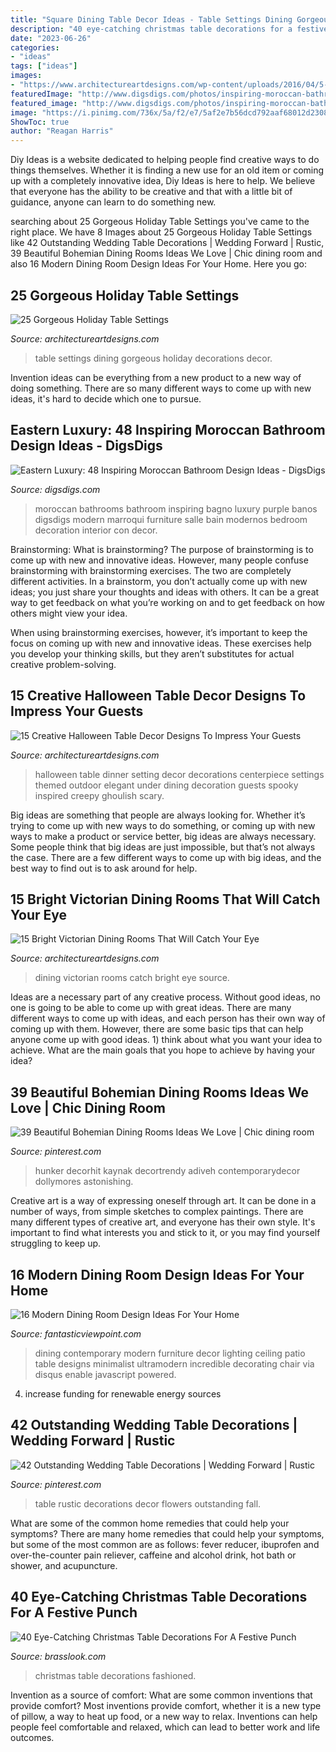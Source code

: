 ```yaml
---
title: "Square Dining Table Decor Ideas - Table Settings Dining Gorgeous Holiday Decorations Decor"
description: "40 eye-catching christmas table decorations for a festive punch"
date: "2023-06-26"
categories:
- "ideas"
tags: ["ideas"]
images:
- "https://www.architectureartdesigns.com/wp-content/uploads/2016/04/5-43.jpg"
featuredImage: "http://www.digsdigs.com/photos/inspiring-moroccan-bathrooms-41-554x739.jpg"
featured_image: "http://www.digsdigs.com/photos/inspiring-moroccan-bathrooms-41-554x739.jpg"
image: "https://i.pinimg.com/736x/5a/f2/e7/5af2e7b56dcd792aaf68012d230888f0.jpg"
ShowToc: true
author: "Reagan Harris"
---
```



Diy Ideas is a website dedicated to helping people find creative ways to do things themselves. Whether it is finding a new use for an old item or coming up with a completely innovative idea, Diy Ideas is here to help. We believe that everyone has the ability to be creative and that with a little bit of guidance, anyone can learn to do something new.

	

		
searching about 25 Gorgeous Holiday Table Settings you've came to the right place. We have 8 Images about 25 Gorgeous Holiday Table Settings like 42 Outstanding Wedding Table Decorations | Wedding Forward | Rustic, 39 Beautiful Bohemian Dining Rooms Ideas We Love | Chic dining room and also 16 Modern Dining Room Design Ideas For Your Home. Here you go:
		
    
## 25 Gorgeous Holiday Table Settings

<img loading=lazy src="https://www.architectureartdesigns.com/wp-content/uploads/2013/02/Dining-Table-Decor-ArchiArtDesigns-21.jpg" onerror="this.onerror=null;this.src='https://tse3.mm.bing.net/th?id=OIP.p17enWxVDhvRYlybPyhMcwHaJ4&amp;pid=15.1';" alt="25 Gorgeous Holiday Table Settings">

_Source: architectureartdesigns.com_

>table settings dining gorgeous holiday decorations decor. 

	

Invention ideas can be everything from a new product to a new way of doing something. There are so many different ways to come up with new ideas, it's hard to decide which one to pursue.

    
## Eastern Luxury: 48 Inspiring Moroccan Bathroom Design Ideas - DigsDigs

<img loading=lazy src="http://www.digsdigs.com/photos/inspiring-moroccan-bathrooms-41-554x739.jpg" onerror="this.onerror=null;this.src='https://tse4.mm.bing.net/th?id=OIP.nEXLn6XvexFU9uVYO14reQHaJ4&amp;pid=15.1';" alt="Eastern Luxury: 48 Inspiring Moroccan Bathroom Design Ideas - DigsDigs">

_Source: digsdigs.com_

>moroccan bathrooms bathroom inspiring bagno luxury purple banos digsdigs modern marroqui furniture salle bain modernos bedroom decoration interior con decor. 

	

Brainstorming: What is brainstorming?
The purpose of brainstorming is to come up with new and innovative ideas. However, many people confuse brainstorming with brainstorming exercises. The two are completely different activities.
In a brainstorm, you don’t actually come up with new ideas; you just share your thoughts and ideas with others. It can be a great way to get feedback on what you’re working on and to get feedback on how others might view your idea.

When using brainstorming exercises, however, it’s important to keep the focus on coming up with new and innovative ideas. These exercises help you develop your thinking skills, but they aren’t substitutes for actual creative problem-solving.

    
## 15 Creative Halloween Table Decor Designs To Impress Your Guests

<img loading=lazy src="https://www.architectureartdesigns.com/wp-content/uploads/2015/09/982-630x473.jpg" onerror="this.onerror=null;this.src='https://tse3.mm.bing.net/th?id=OIP.rBufs-SCGqjEUiUvWgF7eAHaFj&amp;pid=15.1';" alt="15 Creative Halloween Table Decor Designs To Impress Your Guests">

_Source: architectureartdesigns.com_

>halloween table dinner setting decor decorations centerpiece settings themed outdoor elegant under dining decoration guests spooky inspired creepy ghoulish scary. 

	

Big ideas are something that people are always looking for. Whether it’s trying to come up with new ways to do something, or coming up with new ways to make a product or service better, big ideas are always necessary. Some people think that big ideas are just impossible, but that’s not always the case. There are a few different ways to come up with big ideas, and the best way to find out is to ask around for help.

    
## 15 Bright Victorian Dining Rooms That Will Catch Your Eye

<img loading=lazy src="https://www.architectureartdesigns.com/wp-content/uploads/2016/04/5-43.jpg" onerror="this.onerror=null;this.src='https://tse2.mm.bing.net/th?id=OIP.Dxgfl-2wTVJ5EPuXlf-x_wHaJ4&amp;pid=15.1';" alt="15 Bright Victorian Dining Rooms That Will Catch Your Eye">

_Source: architectureartdesigns.com_

>dining victorian rooms catch bright eye source. 

	

Ideas are a necessary part of any creative process. Without good ideas, no one is going to be able to come up with great ideas. There are many different ways to come up with ideas, and each person has their own way of coming up with them. However, there are some basic tips that can help anyone come up with good ideas. 1) think about what you want your idea to achieve. What are the main goals that you hope to achieve by having your idea?

    
## 39 Beautiful Bohemian Dining Rooms Ideas We Love | Chic Dining Room

<img loading=lazy src="https://i.pinimg.com/736x/5a/f2/e7/5af2e7b56dcd792aaf68012d230888f0.jpg" onerror="this.onerror=null;this.src='https://tse3.mm.bing.net/th?id=OIP.HuZcF7nzZkXYRy9yqksD1QHaLH&amp;pid=15.1';" alt="39 Beautiful Bohemian Dining Rooms Ideas We Love | Chic dining room">

_Source: pinterest.com_

>hunker decorhit kaynak decortrendy adiveh contemporarydecor dollymores astonishing. 

	

Creative art is a way of expressing oneself through art. It can be done in a number of ways, from simple sketches to complex paintings. There are many different types of creative art, and everyone has their own style. It's important to find what interests you and stick to it, or you may find yourself struggling to keep up.

    
## 16 Modern Dining Room Design Ideas For Your Home

<img loading=lazy src="http://www.fantasticviewpoint.com/wp-content/uploads/2015/02/retro-inspiration-minimalist-ideas-and-dining-room-design-contemporary-634x845.jpg" onerror="this.onerror=null;this.src='https://tse4.mm.bing.net/th?id=OIP.zYtLMegb9f70-k_UOYpvTQHaJ3&amp;pid=15.1';" alt="16 Modern Dining Room Design Ideas For Your Home">

_Source: fantasticviewpoint.com_

>dining contemporary modern furniture decor lighting ceiling patio table designs minimalist ultramodern incredible decorating chair via disqus enable javascript powered. 

	

4. increase funding for renewable energy sources

    
## 42 Outstanding Wedding Table Decorations | Wedding Forward | Rustic

<img loading=lazy src="https://i.pinimg.com/736x/f1/2e/c4/f12ec49b8ed9473eee8a4259d8951c55--autumn-wedding-flowers-fall-wedding-colors.jpg" onerror="this.onerror=null;this.src='https://tse1.mm.bing.net/th?id=OIP.xXF57WhOUZSBSTlaBlW8CgHaLH&amp;pid=15.1';" alt="42 Outstanding Wedding Table Decorations | Wedding Forward | Rustic">

_Source: pinterest.com_

>table rustic decorations decor flowers outstanding fall. 

	

What are some of the common home remedies that could help your symptoms?
There are many home remedies that could help your symptoms, but some of the most common are as follows: fever reducer, ibuprofen and over-the-counter pain reliever, caffeine and alcohol drink, hot bath or shower, and acupuncture.

    
## 40 Eye-Catching Christmas Table Decorations For A Festive Punch

<img loading=lazy src="https://www.brasslook.com/wp-content/uploads/2017/11/Old-fashioned-Christmas-table-decorations.jpg" onerror="this.onerror=null;this.src='https://tse1.mm.bing.net/th?id=OIP.36mVaFcErNeSAo8hRV1C-wHaLO&amp;pid=15.1';" alt="40 Eye-Catching Christmas Table Decorations For A Festive Punch">

_Source: brasslook.com_

>christmas table decorations fashioned. 

	

Invention as a source of comfort: What are some common inventions that provide comfort?
Most inventions provide comfort, whether it is a new type of pillow, a way to heat up food, or a new way to relax. Inventions can help people feel comfortable and relaxed, which can lead to better work and life outcomes.

